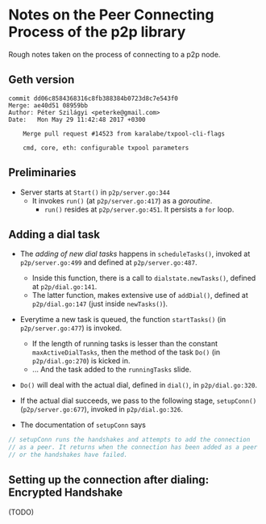 # Notes on the Peer Connecting Process of the p2p library

Rough notes taken on the process of connecting to a p2p node.

## Geth version

```
commit dd06c8584368316c8fb388384b0723d8c7e543f0
Merge: ae40d51 08959bb
Author: Péter Szilágyi <peterke@gmail.com>
Date:   Mon May 29 11:42:48 2017 +0300

    Merge pull request #14523 from karalabe/txpool-cli-flags

    cmd, core, eth: configurable txpool parameters
```

## Preliminaries

* Server starts at `Start()` in `p2p/server.go:344`
  * It invokes `run()` (at `p2p/server.go:417`) as a _goroutine_.
    * `run()` resides at `p2p/server.go:451`. It persists a `for` loop.

## Adding a dial task

* The _adding of new dial tasks_ happens in `scheduleTasks()`, invoked at `p2p/server.go:499` and defined at `p2p/server.go:487`.
  * Inside this function, there is a call to `dialstate.newTasks()`, defined at `p2p/dial.go:141`.
  * The latter function, makes extensive use of `addDial()`, defined at `p2p/dial.go:147` (just inside `newTasks()`).
* Everytime a new task is queued, the function `startTasks()` (in `p2p/server.go:477`) is invoked.
  * If the length of running tasks is lesser than the constant `maxActiveDialTasks`, then the method of the task `Do()` (in `p2p/dial.go:270`) is kicked in.
  * ... And the task added to the `runningTasks` slide.
* `Do()` will deal with the actual dial, defined in `dial()`, in `p2p/dial.go:320`.
* If the actual dial succeeds, we pass to the following stage, `setupConn()` (`p2p/server.go:677`), invoked in `p2p/dial.go:326`.

* The documentation of `setupConn` says

```go
// setupConn runs the handshakes and attempts to add the connection
// as a peer. It returns when the connection has been added as a peer
// or the handshakes have failed.
```

## Setting up the connection after dialing: Encrypted Handshake

(TODO)
